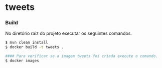 # tweets

### Build
No diretório raiz do projeto executar os seguintes comandos.

```sh
$ mvn clean install
$ docker build -t tweets .

#### Para verificar se a imagem tweets foi criada execute o comando.
$ docker images

```

